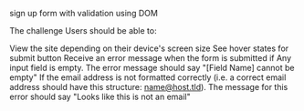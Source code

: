 sign up form with validation using DOM

The challenge
Users should be able to:

View the site depending on their device's screen size
See hover states for submit button
Receive an error message when the form is submitted if Any input field is empty. 
The error message should say "[Field Name] cannot be empty"
If the email address is not formatted correctly (i.e. a correct email address should have this structure: name@host.tld). 
The message for this error should say "Looks like this is not an email"




